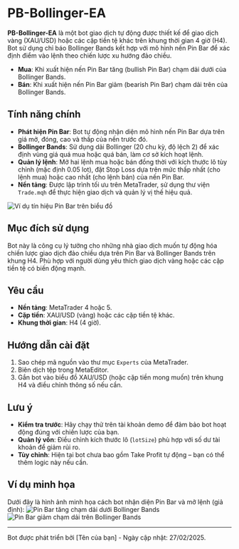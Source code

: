 # PB-Bollinger-EA

**PB-Bollinger-EA** là một bot giao dịch tự động được thiết kế để giao dịch vàng (XAU/USD) hoặc các cặp tiền tệ khác trên khung thời gian 4 giờ (H4). Bot sử dụng chỉ báo Bollinger Bands kết hợp với mô hình nến Pin Bar để xác định điểm vào lệnh theo chiến lược xu hướng đảo chiều.

- **Mua**: Khi xuất hiện nến Pin Bar tăng (bullish Pin Bar) chạm dải dưới của Bollinger Bands.  
- **Bán**: Khi xuất hiện nến Pin Bar giảm (bearish Pin Bar) chạm dải trên của Bollinger Bands.

## Tính năng chính
- **Phát hiện Pin Bar**: Bot tự động nhận diện mô hình nến Pin Bar dựa trên giá mở, đóng, cao và thấp của nến trước đó.  
- **Bollinger Bands**: Sử dụng dải Bollinger (20 chu kỳ, độ lệch 2) để xác định vùng giá quá mua hoặc quá bán, làm cơ sở kích hoạt lệnh.  
- **Quản lý lệnh**: Mở hai lệnh mua hoặc bán đồng thời với kích thước lô tùy chỉnh (mặc định 0.05 lot), đặt Stop Loss dựa trên mức thấp nhất (cho lệnh mua) hoặc cao nhất (cho lệnh bán) của nến Pin Bar.  
- **Nền tảng**: Được lập trình tối ưu trên MetaTrader, sử dụng thư viện `Trade.mqh` để thực hiện giao dịch và quản lý vị thế hiệu quả.  

![Ví dụ tín hiệu Pin Bar trên biểu đồ](images/pinbar_demo.png)  

## Mục đích sử dụng
Bot này là công cụ lý tưởng cho những nhà giao dịch muốn tự động hóa chiến lược giao dịch đảo chiều dựa trên Pin Bar và Bollinger Bands trên khung H4. Phù hợp với người dùng yêu thích giao dịch vàng hoặc các cặp tiền tệ có biến động mạnh.

## Yêu cầu
- **Nền tảng**: MetaTrader 4 hoặc 5.  
- **Cặp tiền**: XAU/USD (vàng) hoặc các cặp tiền tệ khác.  
- **Khung thời gian**: H4 (4 giờ).  

## Hướng dẫn cài đặt
1. Sao chép mã nguồn vào thư mục `Experts` của MetaTrader.  
2. Biên dịch tệp trong MetaEditor.  
3. Gắn bot vào biểu đồ XAU/USD (hoặc cặp tiền mong muốn) trên khung H4 và điều chỉnh thông số nếu cần.  

## Lưu ý
- **Kiểm tra trước**: Hãy chạy thử trên tài khoản demo để đảm bảo bot hoạt động đúng với chiến lược của bạn.  
- **Quản lý vốn**: Điều chỉnh kích thước lô (`lotSize`) phù hợp với số dư tài khoản để giảm rủi ro.  
- **Tùy chỉnh**: Hiện tại bot chưa bao gồm Take Profit tự động – bạn có thể thêm logic này nếu cần.  

## Ví dụ minh họa
Dưới đây là hình ảnh minh họa cách bot nhận diện Pin Bar và mở lệnh (giả định):
![Pin Bar tăng chạm dải dưới Bollinger Bands](images/buy_signal.png)  
![Pin Bar giảm chạm dải trên Bollinger Bands](images/sell_signal.png)  

---
Bot được phát triển bởi [Tên của bạn] - Ngày cập nhật: 27/02/2025.
